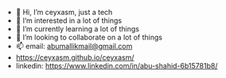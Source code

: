 - 👋 Hi, I’m ceyxasm, just a tech
- 👀 I’m interested in a lot of things
- 🌱 I’m currently learning a lot of things
- 💞️ I’m looking to collaborate on a lot of things
- 📫 email: abumallikmail@gmail.com
- https://ceyxasm.github.io/ceyxasm/
- linkedin: https://www.linkedin.com/in/abu-shahid-6b15781b8/
      
      

